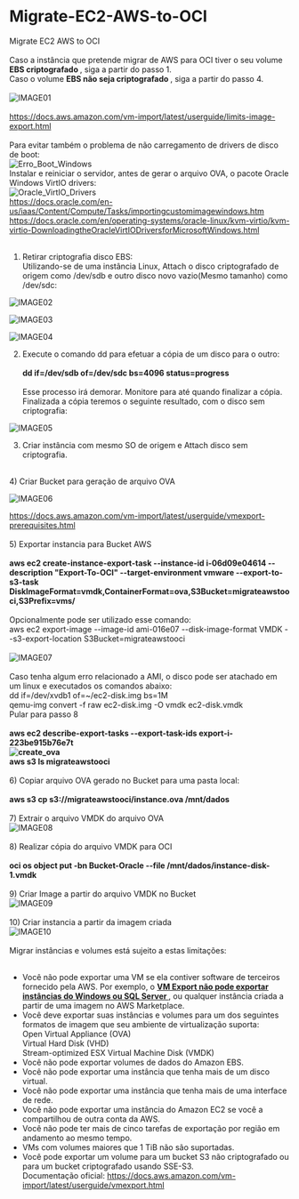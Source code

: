 # Migrate-EC2-AWS-to-OCI
Migrate EC2 AWS to OCI <br>
 <br>
Caso a instância que pretende migrar de AWS para OCI tiver o seu volume <b> EBS criptografado </b> , siga a partir do passo 1. <br>
Caso o volume <b> EBS não seja criptografado </b> , siga a partir do passo 4. <br>
<br>
![IMAGE01](https://github.com/fernandomxm/Migrate-EC2-AWS-to-OCI/blob/main/image01.png) <br>
<br>
https://docs.aws.amazon.com/vm-import/latest/userguide/limits-image-export.html  <br>
<br>
Para evitar também o problema de não carregamento de drivers de disco de boot: <br>
![Erro_Boot_Windows](https://github.com/fernandomxm/Migrate-EC2-AWS-to-OCI/blob/main/Erro_Boot_Windows.png) <br>
Instalar e reiniciar o servidor, antes de gerar o arquivo OVA, o pacote Oracle Windows VirtIO drivers: <br>
![Oracle_VirtIO_Drivers](https://github.com/fernandomxm/Migrate-EC2-AWS-to-OCI/blob/main/Oracle_VirtIO_Drivers.png) <br> 
https://docs.oracle.com/en-us/iaas/Content/Compute/Tasks/importingcustomimagewindows.htm <br>
https://docs.oracle.com/en/operating-systems/oracle-linux/kvm-virtio/kvm-virtio-DownloadingtheOracleVirtIODriversforMicrosoftWindows.html <br> <br>
1) Retirar criptografia disco EBS:  <br>
Utilizando-se de uma instância Linux, Attach o disco criptografado de origem como /dev/sdb e outro disco novo vazio(Mesmo tamanho) como /dev/sdc:  <br>

![IMAGE02](https://github.com/fernandomxm/Migrate-EC2-AWS-to-OCI/blob/main/image02.png) <br>

![IMAGE03](https://github.com/fernandomxm/Migrate-EC2-AWS-to-OCI/blob/main/image03.png) <br>

![IMAGE04](https://github.com/fernandomxm/Migrate-EC2-AWS-to-OCI/blob/main/image04.png) <br>

2) Execute o comando dd para efetuar a cópia de um disco para o outro: <br> <br>
<b> dd if=/dev/sdb of=/dev/sdc bs=4096 status=progress </b> <br> <br>
Esse processo irá demorar. Monitore para até quando finalizar a cópia. <br>
Finalizada a cópia teremos o seguinte resultado, com o disco sem criptografia: <br>

![IMAGE05](https://github.com/fernandomxm/Migrate-EC2-AWS-to-OCI/blob/main/image05.png) <br>

3) Criar instância com mesmo SO de origem e Attach disco sem criptografia. <br>
<br>
4) Criar Bucket para geração de arquivo OVA <br>

![IMAGE06](https://github.com/fernandomxm/Migrate-EC2-AWS-to-OCI/blob/main/image06.png)  <br>

https://docs.aws.amazon.com/vm-import/latest/userguide/vmexport-prerequisites.html <br>
<br>
5) Exportar instancia para Bucket AWS <br> <br>
<b> aws ec2 create-instance-export-task --instance-id i-06d09e04614 --description "Export-To-OCI" --target-environment vmware --export-to-s3-task DiskImageFormat=vmdk,ContainerFormat=ova,S3Bucket=migrateawstooci,S3Prefix=vms/  </b> <br>
<br>
Opcionalmente pode ser utilizado esse comando: <br>
aws ec2 export-image --image-id ami-016e07 --disk-image-format VMDK --s3-export-location S3Bucket=migrateawstooci <br>
<br>
![IMAGE07](https://github.com/fernandomxm/Migrate-EC2-AWS-to-OCI/blob/main/image07.png) <br>
<br>
Caso tenha algum erro relacionado a AMI, o disco pode ser atachado em um linux e executados os comandos abaixo: <br>
dd if=/dev/xvdb1 of=~/ec2-disk.img bs=1M <br>
qemu-img convert -f raw ec2-disk.img -O vmdk ec2-disk.vmdk <br>
Pular para passo 8 <br>
<br>
<b> aws ec2 describe-export-tasks --export-task-ids export-i-223be915b76e7t <br>
![create_ova](https://github.com/fernandomxm/Migrate-EC2-AWS-to-OCI/blob/main/Create_OVA.png) <br>
aws s3 ls migrateawstooci  </b> <br>
<br>
6) Copiar arquivo OVA gerado no Bucket para uma pasta local: <br> <br>
<b> aws s3 cp s3://migrateawstooci/instance.ova /mnt/dados  </b> <br>
<br>
7) Extrair o arquivo VMDK do arquivo OVA <br>
![IMAGE08](https://github.com/fernandomxm/Migrate-EC2-AWS-to-OCI/blob/main/image08.png) <br>
<br>
8) Realizar cópia do arquivo VMDK para OCI <br> <br>
<b> oci os object put -bn Bucket-Oracle --file /mnt/dados/instance-disk-1.vmdk  </b> <br>
<br>
9) Criar Image a partir do arquivo VMDK no Bucket <br>
![IMAGE09](https://github.com/fernandomxm/Migrate-EC2-AWS-to-OCI/blob/main/image09.png) <br>
<br>
10) Criar instancia a partir da imagem criada <br>
![IMAGE10](https://github.com/fernandomxm/Migrate-EC2-AWS-to-OCI/blob/main/image10.png) <br>
<br>
Migrar instâncias e volumes está sujeito a estas limitações: <br>
<br>
- Você não pode exportar uma VM se ela contiver software de terceiros fornecido pela AWS. Por exemplo, o <u><strong> VM Export não pode exportar instâncias do Windows ou SQL Server </strong></u>, ou qualquer instância criada a partir de uma imagem no AWS Marketplace. <br>
- Você deve exportar suas instâncias e volumes para um dos seguintes formatos de imagem que seu ambiente de virtualização suporta: <br>
Open Virtual Appliance (OVA) <br>
Virtual Hard Disk (VHD) <br>
Stream-optimized ESX Virtual Machine Disk (VMDK) <br>
- Você não pode exportar volumes de dados do Amazon EBS. <br>
- Você não pode exportar uma instância que tenha mais de um disco virtual. <br>
- Você não pode exportar uma instância que tenha mais de uma interface de rede. <br>
- Você não pode exportar uma instância do Amazon EC2 se você a compartilhou de outra conta da AWS. <br>
- Você não pode ter mais de cinco tarefas de exportação por região em andamento ao mesmo tempo. <br>
- VMs com volumes maiores que 1 TiB não são suportadas. <br>
- Você pode exportar um volume para um bucket S3 não criptografado ou para um bucket criptografado usando SSE-S3. <br>
Documentação oficial: https://docs.aws.amazon.com/vm-import/latest/userguide/vmexport.html <br>
